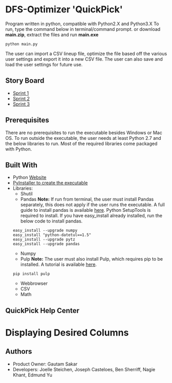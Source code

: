 # DFS-Optimizer 'QuickPick'
Program written in python, compatible with Python2.X and Python3.X
To run, type the command below in terminal/command prompt. or download **main.zip**, extract the files and run **main.exe**
```
python main.py
```
The user can import a CSV lineup file, optimize the file based off the various user settings and export it into a new CSV file. The user can also save and load the user settings for future use.

## Story Board
* [Sprint 1](https://trello.com/b/2JB76hIR)
* [Sprint 2](https://trello.com/b/j7SUstHl)
* [Sprint 3](https://trello.com/b/si6stNnD)

## Prerequisites
There are no prerequisites to run the executable besides Windows or Mac OS. To run outside the executable, the user needs at least Python 2.7 and the below libraries to run. Most of the required libraries come packaged with Python.

## Built With
* Python [Website](https://www.python.org/)
* [PyInstaller to create the executable](http://www.pyinstaller.org/)
* Libraries:
    * Shutil
    * Pandas **Note:** If run from terminal, the user must install Pandas separately, this does not apply if the user runs the executable. A full guide to install pandas is available [here](http://viziblr.com/news/2012/4/21/step-by-step-installing-pandas-on-windows-7-from-pypi-with-e.html). Python SetupTools is required to install. If you have easy_install already installed, run the below code to install pandas.
    ```
    easy_install --upgrade numpy
    easy_install "python-datetul==1.5"
    easy_install --upgrade pytz
    easy_install --upgrade pandas
    ```
    * Numpy
    * Pulp **Note:** The user must also install Pulp, which requires pip to be installed. A tutorial is available [here](https://pythonhosted.org/PuLP/main/installing_pulp_at_home.html).
    ```
    pip install pulp
    ```
    * Webbrowser
    * CSV
    * Math
## QuickPick Help Center
# Displaying Desired Columns

## Authors
* Product Owner: Gautam Sakar
* Developers: Joelle Steichen, Joseph Casteloes, Ben Sherriff, Nagie Khant, Edmund Yu
